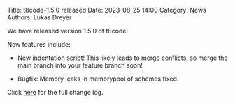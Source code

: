 Title: t8code-1.5.0 released 
Date: 2023-08-25 14:00 
Category: News 
Authors: Lukas Dreyer

We have released version 1.5.0 of t8code!

New features include:

- New indentation script! This likely leads to merge conflicts, so merge the main branch into your feature branch soon!

- Bugfix: Memory leaks in memorypool of schemes fixed.

Click <a href="https://github.com/DLR-AMR/t8code/releases/tag/v1.5.0">here</a> for the full change log.
